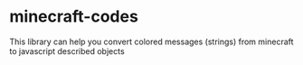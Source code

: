 # minecraft-codes
This library can help you convert colored messages (strings) from minecraft to javascript described objects
